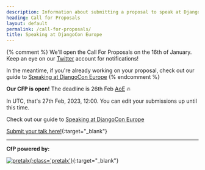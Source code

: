 ```yaml
---
description: Information about submitting a proposal to speak at DjangoCon Europe.
heading: Call for Proposals
layout: default
permalink: /call-for-proposals/
title: Speaking at DjangoCon Europe
---
```

{% comment %}
We'll open the Call For Proposals on the 16th of January.
Keep an eye on our [Twitter](https://twitter.com/djangoconeurope) account for notifications!

In the meantime,
if you're already working on your proposal,
check out our guide to [Speaking at DjangoCon Europe](/speaking/)
{% endcomment %}

**Our CFP is open!** The deadline is 26th Feb [AoE](https://time.is/compare/2359_26_Feb_2023_in_Anywhere_on_Earth) 🔥

In UTC, that's 27th Feb, 2023, 12:00.
You can edit your submissions up until this time.

Check out our guide to [Speaking at DjangoCon Europe](/speaking/)

[Submit your talk here!](https://pretalx.com/djangocon-europe-2023/cfp){:target="_blank"}

---

**CfP powered by:**

[![pretalx](/static/img/pretalx.svg){:class='pretalx'}](https://pretalx.com/p/about/){:target="_blank"}
